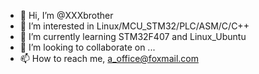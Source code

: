 - 👋 Hi, I’m @XXXbrother
- 👀 I’m interested in Linux/MCU_STM32/PLC/ASM/C/C++
- 🌱 I’m currently learning STM32F407 and Linux_Ubuntu
- 💞️ I’m looking to collaborate on ...
- 📫 How to reach me, a_office@foxmail.com

<!---
XXXbrother/XXXbrother is a ✨ special ✨ repository because its `README.md` (this file) appears on your GitHub profile.
You can click the Preview link to take a look at your changes.
--->
